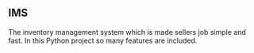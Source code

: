 ## IMS
The inventory management system which is made sellers job simple and fast. In this Python project so many features are included.
